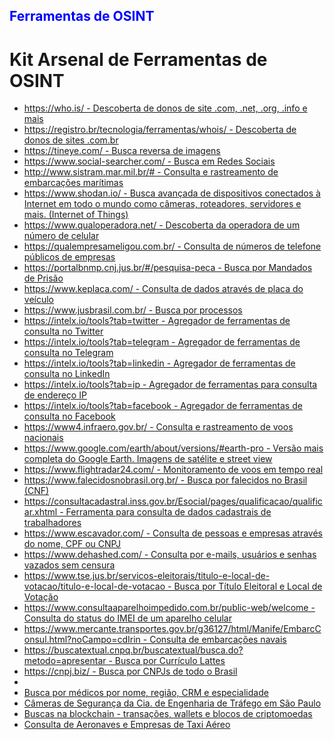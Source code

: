 <!DOCTYPE html>
<html lang="pt-br">
<head>
     <meta charset="UTF-8">
    <meta name="viewport" content="width=device-width, initial-scale=1.0">
    <h2><span style="color: blue;">Ferramentas de OSINT</span></h2>
</head>
<body>

<h1>Kit Arsenal de Ferramentas de OSINT</h1>

<ul>
    <li><a href="https://who.is/">https://who.is/ - Descoberta de donos de site .com, .net, .org, .info e mais</a></li>
    <li><a href="https://registro.br/tecnologia/ferramentas/whois/">https://registro.br/tecnologia/ferramentas/whois/ - Descoberta de donos de sites .com.br</a></li>
    <li><a href="https://tineye.com/">https://tineye.com/ - Busca reversa de imagens</a></li>
    <li><a href="https://www.social-searcher.com/">https://www.social-searcher.com/ - Busca em Redes Sociais</a></li>
    <li><a href="http://www.sistram.mar.mil.br/#">http://www.sistram.mar.mil.br/# - Consulta e rastreamento de embarcações marítimas</a></li>
    <li><a href="https://www.shodan.io/">https://www.shodan.io/ - Busca avançada de dispositivos conectados à Internet em todo o mundo como câmeras, roteadores, servidores e mais. (Internet of Things)</a></li>
    <li><a href="https://www.qualoperadora.net/">https://www.qualoperadora.net/ - Descoberta da operadora de um número de celular</a></li>
    <li><a href="https://qualempresameligou.com.br/">https://qualempresameligou.com.br/ - Consulta de números de telefone públicos de empresas</a></li>
    <li><a href="https://portalbnmp.cnj.jus.br/#/pesquisa-peca">https://portalbnmp.cnj.jus.br/#/pesquisa-peca - Busca por Mandados de Prisão</a></li>
    <li><a href="https://www.keplaca.com/">https://www.keplaca.com/ - Consulta de dados através de placa do veículo</a></li>
    <li><a href="https://www.jusbrasil.com.br/">https://www.jusbrasil.com.br/ - Busca por processos</a></li>
    <li><a href="https://intelx.io/tools?tab=twitter">https://intelx.io/tools?tab=twitter - Agregador de ferramentas de consulta no Twitter</a></li>
    <li><a href="https://intelx.io/tools?tab=telegram">https://intelx.io/tools?tab=telegram - Agregador de ferramentas de consulta no Telegram</a></li>
    <li><a href="https://intelx.io/tools?tab=linkedin">https://intelx.io/tools?tab=linkedin - Agregador de ferramentas de consulta no LinkedIn</a></li>
    <li><a href="https://intelx.io/tools?tab=ip">https://intelx.io/tools?tab=ip - Agregador de ferramentas para consulta de endereço IP</a></li>
    <li><a href="https://intelx.io/tools?tab=facebook">https://intelx.io/tools?tab=facebook - Agregador de ferramentas de consulta no Facebook</a></li>
    <li><a href="https://www4.infraero.gov.br/">https://www4.infraero.gov.br/ - Consulta e rastreamento de voos nacionais</a></li>
    <li><a href="https://www.google.com/earth/about/versions/#earth-pro">https://www.google.com/earth/about/versions/#earth-pro - Versão mais completa do Google Earth. Imagens de satélite e street view</a></li>
    <li><a href="https://www.flightradar24.com/">https://www.flightradar24.com/ - Monitoramento de voos em tempo real</a></li>
    <li><a href="https://www.falecidosnobrasil.org.br/">https://www.falecidosnobrasil.org.br/ - Busca por falecidos no Brasil (CNF)</a></li>
    <li><a href="https://consultacadastral.inss.gov.br/Esocial/pages/qualificacao/qualificar.xhtml">https://consultacadastral.inss.gov.br/Esocial/pages/qualificacao/qualificar.xhtml - Ferramenta para consulta de dados cadastrais de trabalhadores</a></li>
    <li><a href="https://www.escavador.com/">https://www.escavador.com/ - Consulta de pessoas e empresas através do nome, CPF ou CNPJ</a></li>
    <li><a href="https://www.dehashed.com/">https://www.dehashed.com/ - Consulta por e-mails, usuários e senhas vazados sem censura</a></li>
    <li><a href="https://www.tse.jus.br/servicos-eleitorais/titulo-e-local-de-votacao/titulo-e-local-de-votacao">https://www.tse.jus.br/servicos-eleitorais/titulo-e-local-de-votacao/titulo-e-local-de-votacao - Busca por Título Eleitoral e Local de Votação</a></li>
    <li><a href="https://www.consultaaparelhoimpedido.com.br/public-web/welcome">https://www.consultaaparelhoimpedido.com.br/public-web/welcome - Consulta do status do IMEI de um aparelho celular</a></li>
    <li><a href="https://www.mercante.transportes.gov.br/g36127/html/Manife/EmbarcConsul.html?noCampo=cdIrin">https://www.mercante.transportes.gov.br/g36127/html/Manife/EmbarcConsul.html?noCampo=cdIrin - Consulta de embarcações navais</a></li>
    <li><a href="https://buscatextual.cnpq.br/buscatextual/busca.do?metodo=apresentar">https://buscatextual.cnpq.br/buscatextual/busca.do?metodo=apresentar - Busca por Currículo Lattes</a></li>
    <li><a href="https://cnpj.biz/">https://cnpj.biz/ - Busca por CNPJs de todo o Brasil</a></li>
    <li><a href="https://cnes.datasus.gov.br/">
    <li><a href="https://portal.cfm.org.br/busca-medicos/">Busca por médicos por nome, região, CRM e especialidade</a></li>
    <li><a href="http://cameras.cetsp.com.br/View/Cam.aspx">Câmeras de Segurança da Cia. de Engenharia de Tráfego em São Paulo</a></li>
    <li><a href="https://www.blockchain.com/explorer">Buscas na blockchain - transações, wallets e blocos de criptomoedas</a></li>
    <li><a href="https://sistemas.anac.gov.br/voeseguro/">Consulta de Aeronaves e Empresas de Taxi Aéreo</a></li>
</ul>

</body>
</html>

